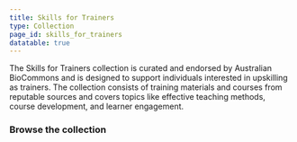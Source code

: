 ```yaml
---
title: Skills for Trainers
type: Collection
page_id: skills_for_trainers
datatable: true
---
```

The Skills for Trainers collection is curated and endorsed by Australian BioCommons and is designed to support individuals interested in upskilling as trainers. The collection consists of training materials and courses from reputable sources and covers topics like effective teaching methods, course development, and learner engagement.

### Browse the collection
